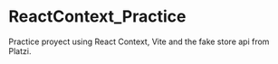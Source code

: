 # ReactContext_Practice
Practice proyect using React Context, Vite and the fake store api from Platzi. 
